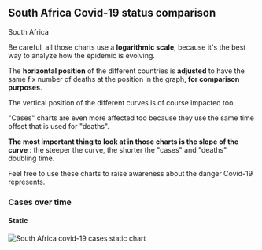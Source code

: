 ## South Africa Covid-19 status comparison 

South Africa



Be careful, all those charts use a **logarithmic scale**, because it's the best way to analyze how the epidemic is evolving.
 
The **horizontal position** of the different countries is **adjusted** to have the same fix number of deaths at the position in the graph, **for comparison purposes**.

The vertical position of the different curves is of course impacted too.

"Cases" charts are even more affected too because they use the same time offset that is used for "deaths".

**The most important thing to look at in those charts is the slope of the curve** : the steeper the curve, the shorter the "cases" and "deaths" doubling time.

Feel free to use these charts to raise awareness about the danger Covid-19 represents. 


 
### Cases over time
 
#### Static
![South Africa covid-19 cases static chart](https://raw.githubusercontent.com/madlag/coronavirus_study/master/notebooks/graphs/2020-03-20/countries/South_Africa/2020-03-20_South_Africa_cases.png "South Africa covid-19 cases static chart")   


